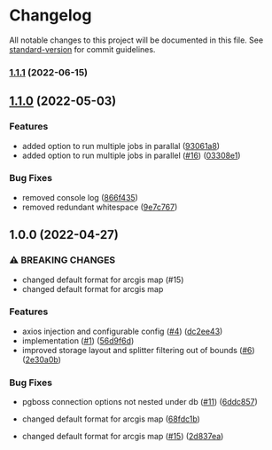 # Changelog

All notable changes to this project will be documented in this file. See [standard-version](https://github.com/conventional-changelog/standard-version) for commit guidelines.

### [1.1.1](https://github.com/MapColonies/retiler/compare/v1.1.0...v1.1.1) (2022-06-15)

## [1.1.0](https://github.com/MapColonies/retiler/compare/v1.0.0...v1.1.0) (2022-05-03)


### Features

* added option to run multiple jobs in parallal ([93061a8](https://github.com/MapColonies/retiler/commit/93061a88643eea04fde48b7aa31ed7e824957bb7))
* added option to run multiple jobs in parallel ([#16](https://github.com/MapColonies/retiler/issues/16)) ([03308e1](https://github.com/MapColonies/retiler/commit/03308e14f383b40dc51250ef22a208047c68722e))


### Bug Fixes

* removed console log ([866f435](https://github.com/MapColonies/retiler/commit/866f435eca8ed717b36b49159a8a9bbf9a0af11e))
* removed redundant whitespace ([9e7c767](https://github.com/MapColonies/retiler/commit/9e7c7674be8d840bc295439fcce8a648a27a096a))

## 1.0.0 (2022-04-27)


### ⚠ BREAKING CHANGES

* changed default format for arcgis map (#15)
* changed default format for arcgis map

### Features

* axios injection and configurable config ([#4](https://github.com/MapColonies/retiler/issues/4)) ([dc2ee43](https://github.com/MapColonies/retiler/commit/dc2ee43d315ab40dee2f8d69fab257d96b877153))
* implementation ([#1](https://github.com/MapColonies/retiler/issues/1)) ([56d9f6d](https://github.com/MapColonies/retiler/commit/56d9f6dd2a39580e85ba9ee82561036018302ad7))
* improved storage layout and splitter filtering out of bounds ([#6](https://github.com/MapColonies/retiler/issues/6)) ([2e30a0b](https://github.com/MapColonies/retiler/commit/2e30a0b8d999e49bc629e2e477760d6bb97acce2))


### Bug Fixes

* pgboss connection options not nested under db ([#11](https://github.com/MapColonies/retiler/issues/11)) ([6ddc857](https://github.com/MapColonies/retiler/commit/6ddc85760254a50c13d1e160c7fde7284e0fdbe6))


* changed default format for arcgis map ([68fdc1b](https://github.com/MapColonies/retiler/commit/68fdc1b0a7bbcf9e2b180b309437d021f5581a59))
* changed default format for arcgis map ([#15](https://github.com/MapColonies/retiler/issues/15)) ([2d837ea](https://github.com/MapColonies/retiler/commit/2d837eac1c738c083d84f154a416eaa5acc1020e))
